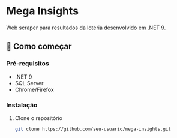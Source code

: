 # Mega Insights

Web scraper para resultados da loteria desenvolvido em .NET 9.

## 🚀 Como começar

### Pré-requisitos
- .NET 9
- SQL Server
- Chrome/Firefox

### Instalação
1. Clone o repositório
   ```bash
   git clone https://github.com/seu-usuario/mega-insights.git
